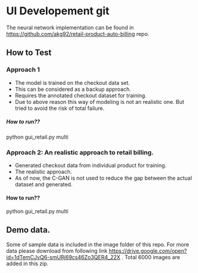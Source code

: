# UI Developement git
The neural network implementation can be found in https://github.com/akg92/retail-product-auto-billing repo.


## How to Test

### Approach 1
* The model is trained on the checkout data set.
* This can be considered as a backup approach. 
* Requires the annotated checkout dataset for training. 
* Due to above reason this way of modeling is not an realistic one. But tried to avoid the risk of total failure.
##### How to run??
python gui_retail.py multi

### Approach 2: An realistic approach to retail billing.
* Generated checkout data from individual product for training.
* The realistic approach. 
* As of now, the C-GAN is not used to reduce the gap between the actual dataset and generated.
#### How to run??
python gui_retail.py multi


## Demo data.
Some of sample data is included in the image folder of this repo. For more data please download from following link https://drive.google.com/open?id=1dTemCJvQ6-smURj69cs46Zo3QER4_22X . Total 6000 images are added in this zip.


